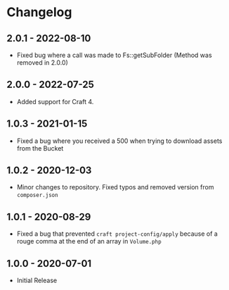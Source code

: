 # Changelog

## 2.0.1 - 2022-08-10
- Fixed bug where a call was made to Fs::getSubFolder (Method was removed in 2.0.0)

## 2.0.0 - 2022-07-25
- Added support for Craft 4.

## 1.0.3 - 2021-01-15
- Fixed a bug where you received a 500 when trying to download assets from the Bucket

## 1.0.2 - 2020-12-03
- Minor changes to repository. Fixed typos and removed version from `composer.json`

## 1.0.1 - 2020-08-29
- Fixed a bug that prevented `craft project-config/apply` because of a rouge comma at the end of an array in `Volume.php`

## 1.0.0 - 2020-07-01
- Initial Release

